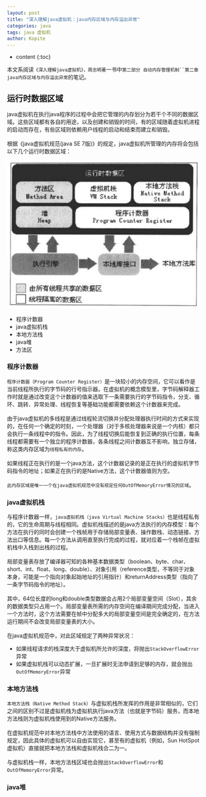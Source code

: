 ```yaml
---
layout: post
title: "深入理解java虚拟机：java内存区域与内存溢出异常"
categories: java
tags: java 虚拟机
author: Kopite
---
```


* content
{:toc}


本文系阅读`《深入理解java虚拟机》，周志明著`一书中`第二部分 自动内存管理机制``第二章 java内存区域与内存溢出异常`的笔记。



## 运行时数据区域

java虚拟机在执行java程序的过程中会把它管理的内存划分为若干个不同的数据区域。这些区域都有各自的用途，以及创建和销毁的时间，有的区域随着虚拟机进程的启动而存在，有些区域则依赖用户线程的启动和结束而建立和销毁。
<br>
<br>
根据《java虚拟机规范(java SE 7版)》的规定，java虚拟机所管理的内存将会包括以下几个运行时数据区域：

![](\image\2017\2017-07-15-java-vm-second-part-second-chapter-1.png)

* 程序计数器
* java虚拟机栈
* 本地方法栈
* java堆
* 方法区

### 程序计数器

`程序计数器（Program Counter Register）`是一块较小的内存空间，它可以看作是当前线程所执行的字节码的行号指示器。在虚拟机的概念模型里，字节码解释器工作时就是通过改变这个计数器的值来选取下一条需要执行的字节码指令，分支、循环、跳转、异常处理、线程恢复等基础功能都需要依赖这个计数器来完成。
<br>
<br>
由于java虚拟机的多线程是通过线程轮流切换并分配处理器执行时间的方式来实现的，在任何一个确定的时刻，一个处理器（对于多核处理器来说是一个内核）都只会执行一条线程中的指令。因此，为了线程切换后能恢复到正确的执行位置，每条线程都需要有一个独立的程序计数器，各条线程之间计数器互不影响，独立存储，称这类内存区域为`线程私有的内存`。
<br>
<br>
如果线程正在执行的是一个java方法，这个计数器记录的是正在执行的虚拟机字节码指令的地址；如果正在执行的是Native方法，这个计数器值则为空。
<br>
<br>
`此内存区域是唯一一个在java虚拟机规范中没有规定任何OutOfMemoryError情况的区域`。

### java虚拟机栈

与程序计数器一样，`java虚拟机栈（java Virtual Machine Stacks）`也是线程私有的，它的生命周期与线程相同。虚拟机栈描述的是java方法执行的内存模型：每个方法在执行的同时会创建一个栈帧用于存储局部变量表、操作数栈、动态链接、方法出口等信息。每一个方法从调用直至执行完成的过程，就对应着一个栈帧在虚拟机栈中入栈到出栈的过程。
<br>
<br>
局部变量表存放了编译器可知的各种基本数据类型（boolean、byte、char、short、int、float、long、double）、对象引用（reference类型，不等同于对象本身，可能是一个指向对象起始地址的引用指针）和returnAddress类型（指向了一条字节码指令的地址）。
<br>
<br>
其中，64位长度的long和double类型数据会占用2个局部变量空间（Slot），其余的数据类型只占用一个。局部变量表所需的内存空间在编译期间完成分配，当进入一个方法时，这个方法需要在帧中分配多大的局部变量空间是完全确定的，在方法运行期间不会改变局部变量表的大小。
<br>
<br>
在java虚拟机规范中，对此区域规定了两种异常状况：
* 如果线程请求的栈深度大于虚拟机所允许的深度，将抛出`StackOverflowError`异常
* 如果虚拟机栈可以动态扩展，一旦扩展时无法申请到足够的内存，就会抛出`OutOfMemoryError`异常

### 本地方法栈

`本地方法栈（Native Method Stack）`与虚拟机栈所发挥的作用是非常相似的，它们之间的区别不过是虚拟机栈为虚拟机执行java方法（也就是字节码）服务，而本地方法栈则为虚拟机栈使用到的Native方法服务。
<br>
<br>
在虚拟机规范中对本地方法栈中方法使用的语言、使用方式与数据结构并没有强制规定，因此具体的虚拟机可以自由实现它，甚至有的虚拟机（例如，Sun HotSpot虚拟机）直接就把本地方法栈和虚拟机栈合二为一。
<br>
<br>
与虚拟机栈一样，本地方法栈区域也会抛出`StackOverflowError`和`OutOfMemoryError`异常。

### java堆

